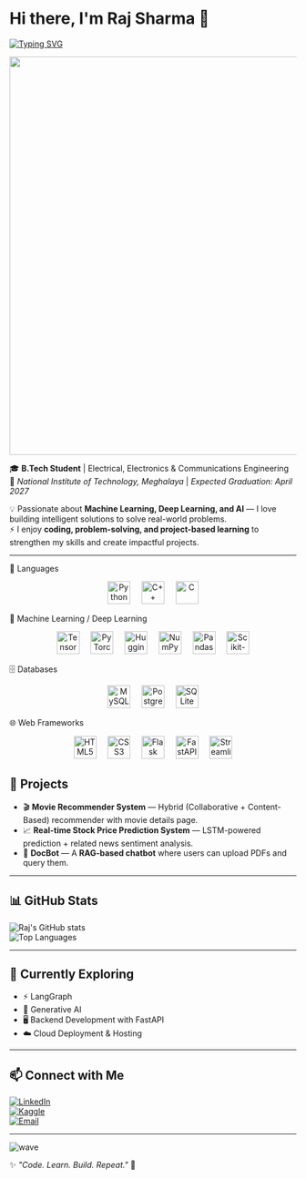 # Hi there, I'm Raj Sharma 👋  

[![Typing SVG](https://readme-typing-svg.demolab.com?font=Fira+Code&size=24&pause=1000&color=F75C7E&center=true&vCenter=true&width=700&lines=Hi+I'm+Raj+Sharma;Machine+Learning+%7C+Deep+Learning+%7C+AI;Always+Learning+New+Things+🚀)](https://git.io/typing-svg)

<div align="center">
  <img src="https://user-images.githubusercontent.com/74038190/212284100-561aa473-3905-4a80-b561-0d28506553ee.gif" width="700">
</div>

🎓 **B.Tech Student** | Electrical, Electronics & Communications Engineering  
📍 *National Institute of Technology, Meghalaya* | *Expected Graduation: April 2027*  

💡 Passionate about **Machine Learning, Deep Learning, and AI** — I love building intelligent solutions to solve real-world problems.  
⚡ I enjoy **coding, problem-solving, and project-based learning** to strengthen my skills and create impactful projects.  

---

🚀 Languages
<p align="center"> <img src="https://cdn.jsdelivr.net/gh/devicons/devicon/icons/python/python-original.svg" width="40" alt="Python" title="Python"/>&nbsp;&nbsp;&nbsp;&nbsp; <img src="https://cdn.jsdelivr.net/gh/devicons/devicon/icons/cplusplus/cplusplus-original.svg" width="40" alt="C++" title="C++"/>&nbsp;&nbsp;&nbsp;&nbsp; <img src="https://cdn.jsdelivr.net/gh/devicons/devicon/icons/c/c-original.svg" width="40" alt="C" title="C"/> </p>

🤖 Machine Learning / Deep Learning
<p align="center"> <img src="https://cdn.jsdelivr.net/gh/devicons/devicon/icons/tensorflow/tensorflow-original.svg" width="40" alt="TensorFlow" title="TensorFlow"/>&nbsp;&nbsp;&nbsp;&nbsp; <img src="https://cdn.jsdelivr.net/gh/devicons/devicon/icons/pytorch/pytorch-original.svg" width="40" alt="PyTorch" title="PyTorch"/>&nbsp;&nbsp;&nbsp;&nbsp; <img src="https://huggingface.co/datasets/huggingface/brand-assets/resolve/main/hf-logo.svg" width="40" alt="Hugging Face" title="Hugging Face"/>&nbsp;&nbsp;&nbsp;&nbsp; <img src="https://cdn.jsdelivr.net/gh/devicons/devicon/icons/numpy/numpy-original.svg" width="40" alt="NumPy" title="NumPy"/>&nbsp;&nbsp;&nbsp;&nbsp; <img src="https://cdn.jsdelivr.net/gh/devicons/devicon/icons/pandas/pandas-original.svg" width="40" alt="Pandas" title="Pandas"/>&nbsp;&nbsp;&nbsp;&nbsp; <img src="https://cdn.jsdelivr.net/gh/devicons/devicon/icons/scikitlearn/scikitlearn-original.svg" width="40" alt="Scikit-learn" title="Scikit-learn"/> </p>

🗄️ Databases
<p align="center"> <img src="https://cdn.jsdelivr.net/gh/devicons/devicon/icons/mysql/mysql-original.svg" width="40" alt="MySQL" title="MySQL"/>&nbsp;&nbsp;&nbsp;&nbsp; <img src="https://cdn.jsdelivr.net/gh/devicons/devicon/icons/postgresql/postgresql-original.svg" width="40" alt="PostgreSQL" title="PostgreSQL"/>&nbsp;&nbsp;&nbsp;&nbsp; <img src="https://cdn.jsdelivr.net/gh/devicons/devicon/icons/sqlite/sqlite-original.svg" width="40" alt="SQLite" title="SQLite"/> </p>

🌐 Web Frameworks
<p align="center"> <img src="https://cdn.jsdelivr.net/gh/devicons/devicon/icons/html5/html5-original.svg" width="40" alt="HTML5" title="HTML5"/>&nbsp;&nbsp;&nbsp;&nbsp; <img src="https://cdn.jsdelivr.net/gh/devicons/devicon/icons/css3/css3-original.svg" width="40" alt="CSS3" title="CSS3"/>&nbsp;&nbsp;&nbsp;&nbsp; <img src="https://cdn.jsdelivr.net/gh/devicons/devicon/icons/flask/flask-original.svg" width="40" alt="Flask" title="Flask"/>&nbsp;&nbsp;&nbsp;&nbsp; <img src="https://cdn.jsdelivr.net/gh/devicons/devicon/icons/fastapi/fastapi-original.svg" width="40" alt="FastAPI" title="FastAPI"/>&nbsp;&nbsp;&nbsp;&nbsp; <img src="https://cdn.jsdelivr.net/gh/devicons/devicon/icons/streamlit/streamlit-original.svg" width="40" alt="Streamlit" title="Streamlit"/> </p>


## 🚀 Projects  

- 🎬 **Movie Recommender System** — Hybrid (Collaborative + Content-Based) recommender with movie details page.  
- 📈 **Real-time Stock Price Prediction System** — LSTM-powered prediction + related news sentiment analysis.  
- 🤖 **DocBot** — A **RAG-based chatbot** where users can upload PDFs and query them.  

---

## 📊 GitHub Stats  

![Raj's GitHub stats](https://github-readme-stats.vercel.app/api?username=Rajsharma27&show_icons=true&theme=radical)  
![Top Languages](https://github-readme-stats.vercel.app/api/top-langs/?username=Rajsharma27&layout=compact&theme=radical)  

---

## 🌱 Currently Exploring  

- ⚡ LangGraph  
- 🎨 Generative AI  
- 🖥️ Backend Development with FastAPI  
- ☁️ Cloud Deployment & Hosting  

---

## 📫 Connect with Me  

[![LinkedIn](https://img.shields.io/badge/LinkedIn-blue?logo=linkedin&logoColor=white)](https://www.linkedin.com/in/rajsharma27/)  
[![Kaggle](https://img.shields.io/badge/Kaggle-20BEFF?logo=kaggle&logoColor=white)](https://www.kaggle.com/rsbit30)  
[![Email](https://img.shields.io/badge/Email-D14836?logo=gmail&logoColor=white)](mailto:sharmaraj.sm@gmail.com)  

---

![wave](https://capsule-render.vercel.app/api?type=waving&color=gradient&height=120&section=footer)


✨ *"Code. Learn. Build. Repeat."* 🚀
